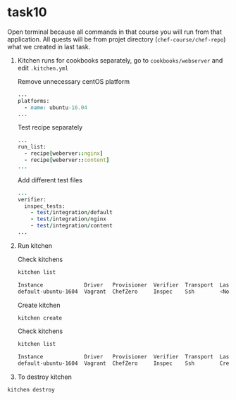 # task10

Open terminal because all commands in that course you will run from that application. All quests will be from projet directory (`chef-course/chef-repo`) what we created in last task.

1. Kitchen runs for cookbooks separately, go to `cookbooks/webserver` and edit `.kitchen.yml`

    Remove unnecessary centOS platform
    ```ruby
    ...
    platforms:
      - name: ubuntu-16.04
    ...
    ```

    Test recipe separately
    ```ruby
    ...
    run_list:
      - recipe[weberver::nginx]
      - recipe[weberver::content]
    ...
    ```

    Add different test files
    ```ruby
    ...
    verifier:
      inspec_tests:
        - test/integration/default
        - test/integration/nginx
        - test/integration/content
    ...
    ```

2. Run kitchen

    Check kitchens
    ```bash
    kitchen list

    Instance             Driver   Provisioner  Verifier  Transport  Last Action    Last Error
    default-ubuntu-1604  Vagrant  ChefZero     Inspec    Ssh        <Not Created>  <None>
    ```

    Create kitchen
    ```bash
    kitchen create
    ```

    Check kitchens
    ```bash
    kitchen list

    Instance             Driver   Provisioner  Verifier  Transport  Last Action  Last Error
    default-ubuntu-1604  Vagrant  ChefZero     Inspec    Ssh        Created      <None>
    ```


3. To destroy kitchen

  ```bash
  kitchen destroy
  ```
